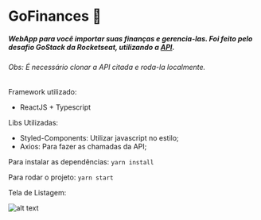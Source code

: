 # GoFinances :money_with_wings:

##### WebApp para você importar suas finanças e gerencia-las. Foi feito pelo desafio GoStack da Rocketseat, utilizando a [API](https://github.com/lmarcosss/desafio-database-upload).
###### Obs: É necessário clonar a API citada e roda-la localmente.
Framework utilizado: 
* ReactJS + Typescript

Libs Utilizadas: 
* Styled-Components: Utilizar javascript no estilo;
* Axios: Para fazer as chamadas da API;

Para instalar as dependências: 
` yarn install `

Para rodar o projeto: ` yarn start `

Tela de Listagem:

![alt text](https://i.ibb.co/KVdFF6L/Screen-Shot-2020-05-01-at-2-04-01-AM.png)
